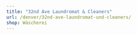 ```yaml
---
title: "32nd Ave Laundromat & Cleaners"
url: /denver/32nd-ave-laundromat-und-cleaners/
shop: Wäscherei
---
```

